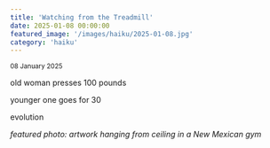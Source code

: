 ```yaml
---
title: 'Watching from the Treadmill'
date: 2025-01-08 00:00:00
featured_image: '/images/haiku/2025-01-08.jpg'
category: 'haiku'
---
```

<small>08 January 2025</small>

old woman presses 100 pounds

younger one goes for 30

evolution




*featured photo: artwork hanging from ceiling in a New Mexican gym*